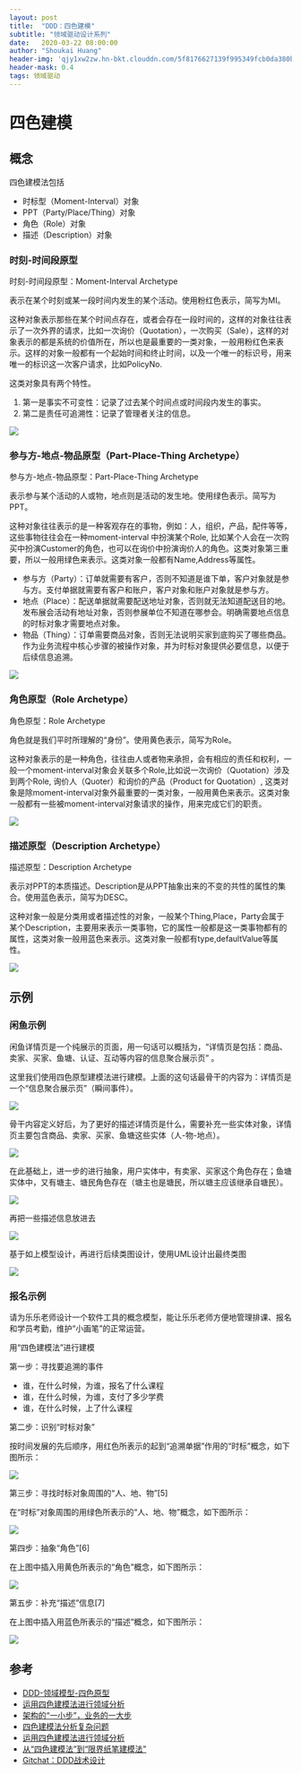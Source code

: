 ```yaml
---
layout: post
title:  "DDD：四色建模"
subtitle: "领域驱动设计系列"
date:   2020-03-22 08:00:00
author: "Shoukai Huang"
header-img: 'qjy1xw2zw.hn-bkt.clouddn.com/5f8176627139f995349fcb0da380b308.jpg'
header-mask: 0.4
tags: 领域驱动
---
```


# 四色建模

## 概念

四色建模法包括

* 时标型（Moment-Interval）对象
* PPT（Party/Place/Thing）对象
* 角色（Role）对象
* 描述（Description）对象

### 时刻-时间段原型

时刻-时间段原型：Moment-Interval Archetype

表示在某个时刻或某一段时间内发生的某个活动。使用粉红色表示，简写为MI。

这种对象表示那些在某个时间点存在，或者会存在一段时间的，这样的对象往往表示了一次外界的请求，比如一次询价（Quotation），一次购买（Sale），这样的对象表示的都是系统的价值所在，所以也是最重要的一类对象，一般用粉红色来表示。这样的对象一般都有一个起始时间和终止时间，以及一个唯一的标识号，用来唯一的标识这一次客户请求，比如PolicyNo.

这类对象具有两个特性。

1. 第一是事实不可变性：记录了过去某个时间点或时间段内发生的事实。
2. 第二是责任可追溯性：记录了管理者关注的信息。

![](http://qjy1xw2zw.hn-bkt.clouddn.com/497a0e6594c2933cadbef38969dfabbe.jpg)


### 参与方-地点-物品原型（Part-Place-Thing Archetype）

参与方-地点-物品原型：Part-Place-Thing Archetype

表示参与某个活动的人或物，地点则是活动的发生地。使用绿色表示。简写为PPT。

这种对象往往表示的是一种客观存在的事物，例如：人，组织，产品，配件等等，这些事物往往会在一种moment-interval 中扮演某个Role, 比如某个人会在一次购买中扮演Customer的角色，也可以在询价中扮演询价人的角色。这类对象第三重要，所以一般用绿色来表示。这类对象一般都有Name,Address等属性。

* 参与方（Party）：订单就需要有客户，否则不知道是谁下单，客户对象就是参与方。支付单据就需要有客户和账户，客户对象和账户对象就是参与方。
* 地点（Place）：配送单据就需要配送地址对象，否则就无法知道配送目的地。发布展会活动有地址对象，否则参展单位不知道在哪参会。明确需要地点信息的时标对象才需要地点对象。
* 物品（Thing）：订单需要商品对象，否则无法说明买家到底购买了哪些商品。作为业务流程中核心步骤的被操作对象，并为时标对象提供必要信息，以便于后续信息追溯。

![](http://qjy1xw2zw.hn-bkt.clouddn.com/b5c9359be3dec71aab78152519f64333.jpg)



### 角色原型（Role Archetype）

角色原型：Role Archetype

角色就是我们平时所理解的“身份”。使用黄色表示，简写为Role。

这种对象表示的是一种角色，往往由人或者物来承担，会有相应的责任和权利，一般一个moment-interval对象会关联多个Role,比如说一次询价（Quotation）涉及到两个Role, 询价人（Quoter）和询价的产品（Product for Quotation）, 这类对象是除moment-interval对象外最重要的一类对象，一般用黄色来表示。这类对象一般都有一些被moment-interval对象请求的操作，用来完成它们的职责。

![](http://qjy1xw2zw.hn-bkt.clouddn.com/e62e84b722a7c32c061aba7103942a50.jpg)



 
### 描述原型（Description Archetype）

描述原型：Description Archetype

表示对PPT的本质描述。Description是从PPT抽象出来的不变的共性的属性的集合。使用蓝色表示，简写为DESC。

这种对象一般是分类用或者描述性的对象，一般某个Thing,Place，Party会属于某个Description，主要用来表示一类事物，它的属性一般都是这一类事物都有的属性，这类对象一般用蓝色来表示。这类对象一般都有type,defaultValue等属性。

![](http://qjy1xw2zw.hn-bkt.clouddn.com/842b6df960e91e24bb3b226975e579df.jpg)

## 示例

### 闲鱼示例

闲鱼详情页是一个纯展示的页面，用一句话可以概括为，“详情页是包括：商品、卖家、买家、鱼塘、认证、互动等内容的信息聚合展示页” 。

这里我们使用四色原型建模法进行建模。上面的这句话最骨干的内容为：详情页是一个“信息聚合展示页”（瞬间事件）。

![](http://qjy1xw2zw.hn-bkt.clouddn.com/d9f664a524f61d3d1a02f2106b810afa.jpg)

骨干内容定义好后，为了更好的描述详情页是什么，需要补充一些实体对象，详情页主要包含商品、卖家、买家、鱼塘这些实体（人-物-地点）。

![](http://qjy1xw2zw.hn-bkt.clouddn.com/ad576ec0f8de32fccea4664a5fd9e4b7.jpg)

在此基础上，进一步的进行抽象，用户实体中，有卖家、买家这个角色存在；鱼塘实体中，又有塘主、塘民角色存在（塘主也是塘民，所以塘主应该继承自塘民）。

![](http://qjy1xw2zw.hn-bkt.clouddn.com/aaf7561c6d69f4332a666fa9b8e7890e.jpg)

再把一些描述信息放进去

![](http://qjy1xw2zw.hn-bkt.clouddn.com/a13fb974ce2769235a72a936ceffd8ee.jpg)

基于如上模型设计，再进行后续类图设计，使用UML设计出最终类图

![](http://qjy1xw2zw.hn-bkt.clouddn.com/9ab3920c29ddc74e324b023ab6d2940b.jpg)

### 报名示例

请为乐乐老师设计一个软件工具的概念模型，能让乐乐老师方便地管理排课、报名和学员考勤，维护“小画笔”的正常运营。

用“四色建模法”进行建模

第一步：寻找要追溯的事件

* 谁，在什么时候，为谁，报名了什么课程
* 谁，在什么时候，为谁，支付了多少学费
* 谁，在什么时候，上了什么课程

第二步：识别“时标对象”

按时间发展的先后顺序，用红色所表示的起到“追溯单据”作用的“时标”概念，如下图所示：

![](http://qjy1xw2zw.hn-bkt.clouddn.com/3b8f23ee082bde5ce96575ffceba3cd0.jpg)

第三步：寻找时标对象周围的“人、地、物”[5]

在“时标”对象周围的用绿色所表示的“人、地、物”概念，如下图所示：

![](http://qjy1xw2zw.hn-bkt.clouddn.com/44e9dacafbdcbbb48b772e22ddbc8675.jpg)

第四步：抽象“角色”[6]

在上图中插入用黄色所表示的“角色”概念，如下图所示：

![](http://qjy1xw2zw.hn-bkt.clouddn.com/1e6a8de270e04cdb6aa73f4b35bc5c2a.jpg)


第五步：补充“描述”信息[7]

在上图中插入用蓝色所表示的“描述”概念，如下图所示：

![](http://qjy1xw2zw.hn-bkt.clouddn.com/2106d22ad2ff9e18ea72779776db32e0.jpg)


## 参考

* [DDD-领域模型-四色原型](https://blog.csdn.net/wuzxc520/article/details/78897135)
* [运用四色建模法进行领域分析](https://blog.csdn.net/java2000_wl/article/details/7893089)
* [架构的“一小步”，业务的一大步](https://segmentfault.com/a/1190000018188985)
* [四色建模法分析复杂问题](https://wemp.app/posts/fbe5440e-3b2e-46ec-9936-0e0c83ec5545)
* [运用四色建模法进行领域分析](https://www.infoq.cn/article/xh-four-color-modeling)
* [从“四色建模法”到“限界纸笔建模法”](https://insights.thoughtworks.cn/paper-pen-modeling/)
* [Gitchat：DDD战术设计](https://gitbook.cn/gitchat/column/5cdab7fb34b6ed1398fd8de7?utm_source=csdn_blog)





